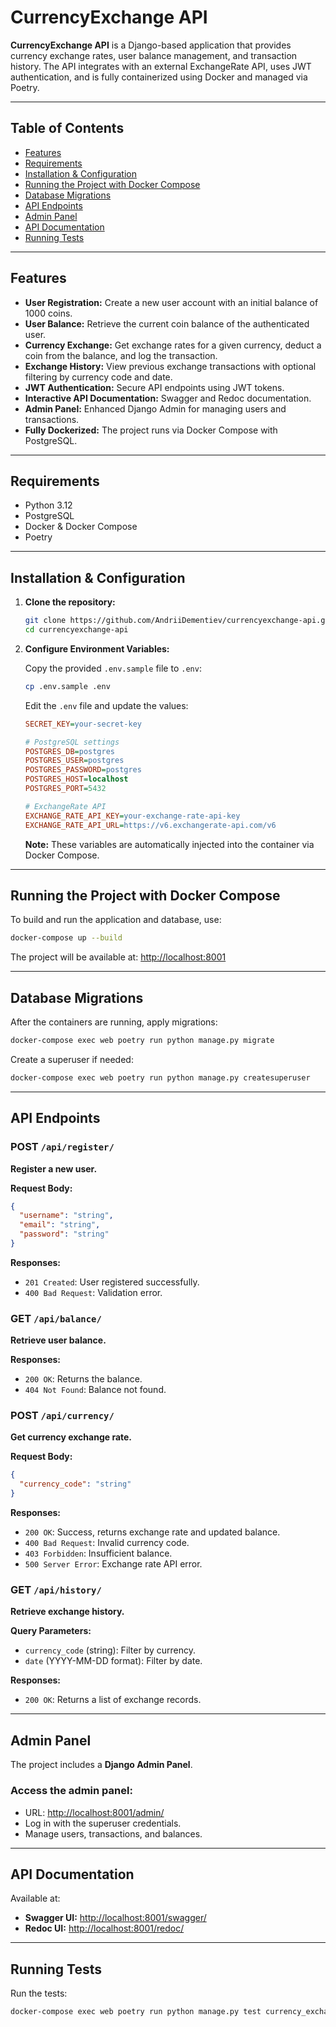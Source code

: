 # CurrencyExchange API

**CurrencyExchange API** is a Django-based application that provides currency exchange rates, user balance management, and transaction history. The API integrates with an external ExchangeRate API, uses JWT authentication, and is fully containerized using Docker and managed via Poetry.

---

## Table of Contents

- [Features](#features)
- [Requirements](#requirements)
- [Installation & Configuration](#installation--configuration)
- [Running the Project with Docker Compose](#running-the-project-with-docker-compose)
- [Database Migrations](#database-migrations)
- [API Endpoints](#api-endpoints)
- [Admin Panel](#admin-panel)
- [API Documentation](#api-documentation)
- [Running Tests](#running-tests)

---

## Features

- **User Registration:** Create a new user account with an initial balance of 1000 coins.
- **User Balance:** Retrieve the current coin balance of the authenticated user.
- **Currency Exchange:** Get exchange rates for a given currency, deduct a coin from the balance, and log the transaction.
- **Exchange History:** View previous exchange transactions with optional filtering by currency code and date.
- **JWT Authentication:** Secure API endpoints using JWT tokens.
- **Interactive API Documentation:** Swagger and Redoc documentation.
- **Admin Panel:** Enhanced Django Admin for managing users and transactions.
- **Fully Dockerized:** The project runs via Docker Compose with PostgreSQL.

---

## Requirements

- Python 3.12
- PostgreSQL
- Docker & Docker Compose
- Poetry

---

## Installation & Configuration

1. **Clone the repository:**

   ```bash
   git clone https://github.com/AndriiDementiev/currencyexchange-api.git
   cd currencyexchange-api
   ```

2. **Configure Environment Variables:**

   Copy the provided `.env.sample` file to `.env`:

   ```bash
   cp .env.sample .env
   ```

   Edit the `.env` file and update the values:

   ```ini
   SECRET_KEY=your-secret-key

   # PostgreSQL settings
   POSTGRES_DB=postgres
   POSTGRES_USER=postgres
   POSTGRES_PASSWORD=postgres
   POSTGRES_HOST=localhost
   POSTGRES_PORT=5432

   # ExchangeRate API
   EXCHANGE_RATE_API_KEY=your-exchange-rate-api-key
   EXCHANGE_RATE_API_URL=https://v6.exchangerate-api.com/v6
   ```

   **Note:** These variables are automatically injected into the container via Docker Compose.

---

## Running the Project with Docker Compose

To build and run the application and database, use:

```bash
docker-compose up --build
```

The project will be available at: [http://localhost:8001](http://localhost:8001)

---

## Database Migrations

After the containers are running, apply migrations:

```bash
docker-compose exec web poetry run python manage.py migrate
```

Create a superuser if needed:

```bash
docker-compose exec web poetry run python manage.py createsuperuser
```

---

## API Endpoints

### POST `/api/register/`
**Register a new user.**

**Request Body:**

```json
{
  "username": "string",
  "email": "string",
  "password": "string"
}
```

**Responses:**
- `201 Created`: User registered successfully.
- `400 Bad Request`: Validation error.

### GET `/api/balance/`
**Retrieve user balance.**

**Responses:**
- `200 OK`: Returns the balance.
- `404 Not Found`: Balance not found.

### POST `/api/currency/`
**Get currency exchange rate.**

**Request Body:**

```json
{
  "currency_code": "string"
}
```

**Responses:**
- `200 OK`: Success, returns exchange rate and updated balance.
- `400 Bad Request`: Invalid currency code.
- `403 Forbidden`: Insufficient balance.
- `500 Server Error`: Exchange rate API error.

### GET `/api/history/`
**Retrieve exchange history.**

**Query Parameters:**
- `currency_code` (string): Filter by currency.
- `date` (YYYY-MM-DD format): Filter by date.

**Responses:**
- `200 OK`: Returns a list of exchange records.

---

## Admin Panel

The project includes a **Django Admin Panel**.

### **Access the admin panel**:

- URL: [http://localhost:8001/admin/](http://localhost:8001/admin/)
- Log in with the superuser credentials.
- Manage users, transactions, and balances.

---

## API Documentation

Available at:

- **Swagger UI:** [http://localhost:8001/swagger/](http://localhost:8001/swagger/)
- **Redoc UI:** [http://localhost:8001/redoc/](http://localhost:8001/redoc/)

---

## Running Tests

Run the tests:

```bash
docker-compose exec web poetry run python manage.py test currency_exchange.tests
